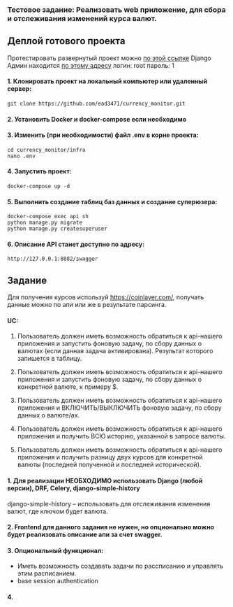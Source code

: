 ### Тестовое задание: Реализовать web приложение, для сбора и отслеживания изменений курса валют.

## Деплой готового проекта

 Протестировать развернутый проект можно [по этой ссылке](http://193.233.23.68:8082/swagger)
 Django Админ находится [по этому адресу](http://193.233.23.68:8082/admin)
 логин: root
 пароль: 1

#### 1. Клонировать проект на локальный компьютер или удаленный сервер:

    git clone https://github.com/ead3471/currency_monitor.git

#### 2. Установить Docker и docker-compose если необходимо
#### 3. Изменить (при необходимости) файл .env в корне проекта:

    cd currency_monitor/infra
    nano .env

#### 4. Запустить проект:

    docker-compose up -d

#### 5. Выполнить создание таблиц баз данных и создание суперюзера:

    docker-compose exec api sh
    python manage.py migrate
    python manage.py createsuperuser

#### 6. Описание API станет доступно по адресу:

    http://127.0.0.1:8082/swagger


## Задание 
Для получения курсов используй https://coinlayer.com/, получать данные можно по апи или же в результате парсинга.

#### UC:
1. Пользователь должен иметь возможность обратиться к api-нашего приложения и запустить фоновую задачу, по сбору данных о валютах (если данная задача активирована). Результат которого запишется в таблицу. 

2. Пользователь должен иметь возможность обратиться к api-нашего приложения и запустить фоновую задачу, по сбору данных о конкретной валюте, к примеру $.

3. Пользователь должен иметь возможность обратиться к api-нашего приложения и ВКЛЮЧИТЬ/ВЫКЛЮЧИТЬ фоновую задачу, по сбору данных о валюте/ах.

4. Пользователь должен иметь возможность обратиться к api-нашего приложения и получить ВСЮ историю, указанной в запросе валюты.
5. Пользователь должен иметь возможность обратиться к api-нашего приложения и получить разницу двух курсов для конкретной валюты (последней полученной и последней исторической).

#### 1. Для реализации НЕОБХОДИМО использовать Django (любой версии), DRF, Celery, django-simple-history

django-simple-history – использовать для отслеживания изменения валют, где ключом будет валюта.

#### 2. Frontend для данного задания не нужен, но опционально можно будет реализовать описание апи за счет swagger.

#### 3. Опциональный функционал:
 - Иметь возможность создавать задачи по рассписанию и управлять этим расписанием.
 - base session authentication


#### 4. 



